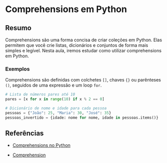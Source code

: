 # Comprehensions em Python

## Resumo

Comprehensions são uma forma concisa de criar coleções em Python. Elas permitem que você crie listas, dicionários e conjuntos de forma mais simples e legível. Nesta aula, iremos estudar como utilizar comprehensions em Python.

### Exemplos

Comprehensions são definidas com colchetes `[]`, chaves `{}` ou parênteses `()`, seguidos de uma expressão e um loop `for`.

```python
# Lista de números pares até 10
pares = [x for x in range(10) if x % 2 == 0]

# Dicionário de nome e idade para cada pessoa
pessoas = {"João": 25, "Maria": 30, "José": 35}
pessoas_invertido = {idade: nome for nome, idade in pessoas.items()}
```

## Referências

- [Comprehensions no Python](https://pythonacademy.com.br/blog/list-comprehensions-no-python)

- [Comprehension](https://pythonhelp.wordpress.com/2011/03/01/list-comprehension/)